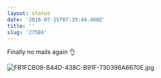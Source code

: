 ```yaml
---
layout: status
date: '2018-07-15T07:39:44.460Z'
title: ''
slug: '27584'
---
```

Finally no mails again 👌

![FB1FCB09-B44D-438C-B91F-730396A6670E.jpg](http://share.hartl.co/micro/FB1FCB09-B44D-438C-B91F-730396A6670E.jpg)
